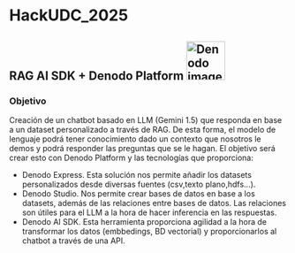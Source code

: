# HackUDC_2025

## RAG AI SDK + Denodo Platform <img src="https://media.licdn.com/dms/image/v2/C4D0BAQF5UWSiPzwwqw/company-logo_200_200/company-logo_200_200/0/1630541945157/denodo_technologies_logo?e=1748476800&v=beta&t=vC6GNejzp3qAWaTVcCQyyKd_Mb-AY3gUuF5WlcPtnRU" alt="Denodo image" width="70" height=auto>

### Objetivo
Creación de un chatbot basado en LLM (Gemini 1.5) que responda en base a un dataset personalizado a través de RAG. De esta forma, el modelo de lenguaje podrá tener conocimiento dado un contexto que nosotros le demos y podrá responder las preguntas que se le hagan. El objetivo será crear esto con Denodo Platform y las tecnologías que proporciona:

  - Denodo Express. Esta solución nos permite añadir los datasets personalizados desde diversas fuentes (csv,texto plano,hdfs...).
  - Denodo Studio. Nos permite crear bases de datos en base a los datasets, además de las relaciones entre bases de datos. Las relaciones son útiles para el LLM a la hora de hacer inferencia en las respuestas.
  - Denodo AI SDK. Esta herramienta proporciona agilidad a la hora de transformar los datos (embbedings, BD vectorial) y proporcionarlos al chatbot a través de una API. 
